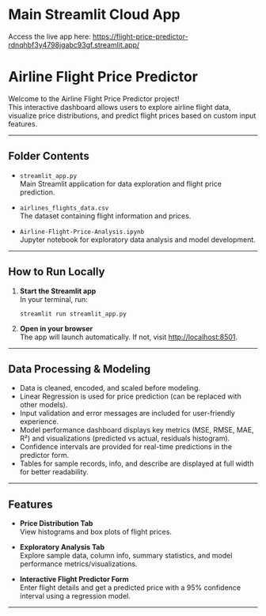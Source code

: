 # Main Streamlit Cloud App

Access the live app here: https://flight-price-predictor-rdnqhbf3y4798jgabc93gf.streamlit.app/

# Airline Flight Price Predictor

Welcome to the Airline Flight Price Predictor project!  
This interactive dashboard allows users to explore airline flight data, visualize price distributions, and predict flight prices based on custom input features.

---

## Folder Contents

- `streamlit_app.py`  
  Main Streamlit application for data exploration and flight price prediction.

- `airlines_flights_data.csv`  
  The dataset containing flight information and prices.

- `Airline-Flight-Price-Analysis.ipynb`  
  Jupyter notebook for exploratory data analysis and model development.

---

## How to Run Locally 

1. **Start the Streamlit app**  
   In your terminal, run:
   ```
   streamlit run streamlit_app.py
   ```

2. **Open in your browser**  
   The app will launch automatically. If not, visit [http://localhost:8501](http://localhost:8501).

---

## Data Processing & Modeling

- Data is cleaned, encoded, and scaled before modeling.
- Linear Regression is used for price prediction (can be replaced with other models).
- Input validation and error messages are included for user-friendly experience.
- Model performance dashboard displays key metrics (MSE, RMSE, MAE, R²) and visualizations (predicted vs actual, residuals histogram).
- Confidence intervals are provided for real-time predictions in the predictor form.
- Tables for sample records, info, and describe are displayed at full width for better readability.

---

## Features

- **Price Distribution Tab**  
  View histograms and box plots of flight prices.

- **Exploratory Analysis Tab**  
  Explore sample data, column info, summary statistics, and model performance metrics/visualizations.

- **Interactive Flight Predictor Form**  
  Enter flight details and get a predicted price with a 95% confidence interval using a regression model.

---

